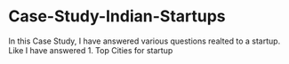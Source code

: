 # Case-Study-Indian-Startups
In this Case Study, I have answered various questions realted to a startup. Like I have answered 1. Top Cities for startup

